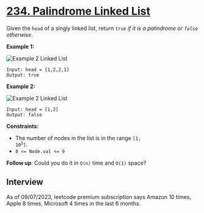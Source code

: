 # [234. Palindrome Linked List](https://leetcode.com/problems/palindrome-linked-list/)

Given the `head` of a singly linked list, return `true` _if it is a palindrome or `false` otherwise_.

**Example 1:**

![Example 2 Linked List](https://assets.leetcode.com/uploads/2021/03/03/pal1linked-list.jpg)
```
Input: head = [1,2,2,1]
Output: true
```

**Example 2:**

![Example 2 Linked List](https://assets.leetcode.com/uploads/2021/03/03/pal2linked-list.jpg)
```
Input: head = [1,2]
Output: false
```

**Constraints:**
* The number of nodes in the list is in the range <code>[1, 10<sup>5</sup>]</code>.
* `0 <= Node.val <= 9`

**Follow up**: Could you do it in `O(n)` time and `O(1)` space?

## Interview
As of 09/07/2023, leetcode premium subscription says Amazon 10 times, Apple 8 times, Microsoft 4 times in the last 6 months.

